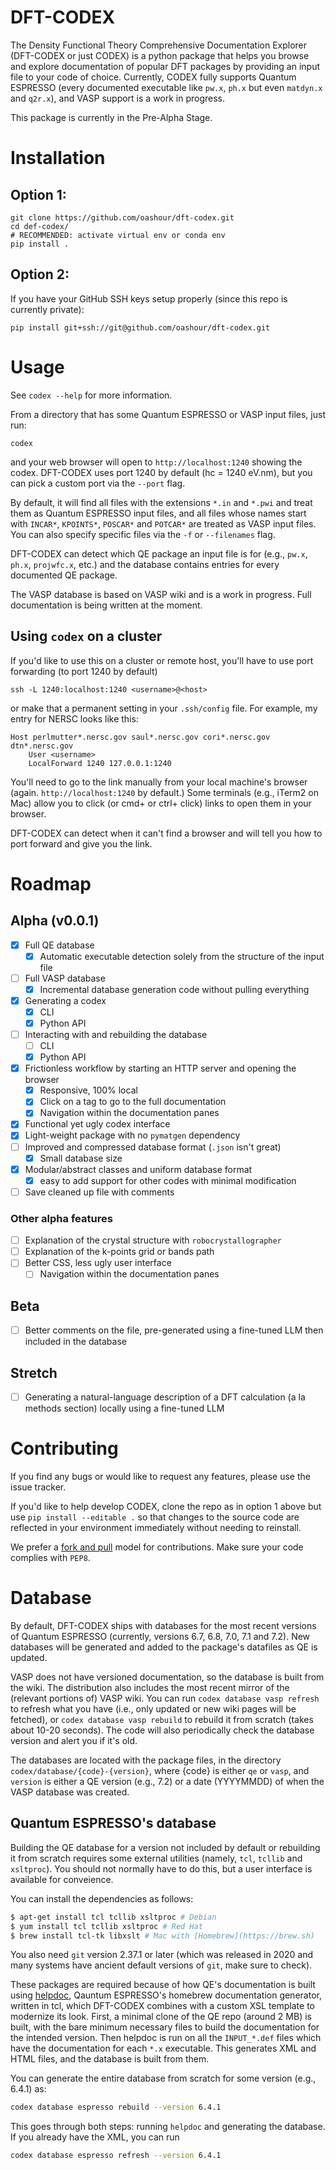 # DFT-CODEX

The Density Functional Theory Comprehensive Documentation Explorer (DFT-CODEX or just CODEX) is a python package that helps you browse and explore documentation of popular DFT packages by providing an input file to your code of choice. Currently, CODEX fully supports Quantum ESPRESSO (every documented executable like `pw.x`, `ph.x` but even `matdyn.x` and `q2r.x`), and VASP support is a work in progress.

This package is currently in the Pre-Alpha Stage.

# Installation
## Option 1:
```
git clone https://github.com/oashour/dft-codex.git
cd def-codex/
# RECOMMENDED: activate virtual env or conda env
pip install .
```

## Option 2:
If you have your GitHub SSH keys setup properly (since this repo is currently private):
```
pip install git+ssh://git@github.com/oashour/dft-codex.git
```

# Usage
See `codex --help` for more information.

From a directory that has some Quantum ESPRESSO or VASP input files, just run:
```
codex
```

and your web browser will open to `http://localhost:1240` showing the codex. DFT-CODEX uses port 1240 by default (hc = 1240 eV.nm), but you can pick a custom port via the `--port` flag.

By default, it will find all files with the extensions `*.in` and `*.pwi` and treat them as Quantum ESPRESSO input files, and all files whose names start with `INCAR*`, `KPOINTS*`, `POSCAR*` and `POTCAR*` are treated as VASP input files. You can also specify specific files via the `-f` or `--filenames` flag.

DFT-CODEX can detect which QE package an input file is for (e.g., `pw.x`, `ph.x`, `projwfc.x`, etc.) and the database contains entries for every documented QE package.

The VASP database is based on VASP wiki and is a work in progress. Full documentation is being written at the moment.

## Using `codex` on a cluster
If you'd like to use this on a cluster or remote host, you'll have to use port forwarding (to port 1240 by default)
```
ssh -L 1240:localhost:1240 <username>@<host>
```

or make that a permanent setting in your `.ssh/config` file. For example, my entry for NERSC looks like this:

```
Host perlmutter*.nersc.gov saul*.nersc.gov cori*.nersc.gov dtn*.nersc.gov
    User <username>
    LocalForward 1240 127.0.0.1:1240
```

You'll need to go to the link manually from your local machine's browser (again. `http://localhost:1240` by default.) Some terminals (e.g., iTerm2 on Mac) allow you to click (or cmd+ or ctrl+ click) links to open them in your browser.

DFT-CODEX can detect when it can't find a browser and will tell you how to port forward and give you the link.

# Roadmap
## Alpha (v0.0.1)
- [x] Full QE database
    - [x] Automatic executable detection solely from the structure of the input file
- [ ] Full VASP database
    - [x] Incremental database generation code without pulling everything
- [x] Generating a codex
    - [x] CLI
    - [x] Python API
- [ ] Interacting with and rebuilding the database
    - [ ] CLI
    - [x] Python API
- [x] Frictionless workflow by starting an HTTP server and opening the browser
    - [x] Responsive, 100% local
    - [x] Click on a tag to go to the full documentation
    - [x] Navigation within the documentation panes
- [x] Functional yet ugly codex interface
- [x] Light-weight package with no `pymatgen` dependency
- [ ] Improved and compressed database format (`.json` isn't great)
    - [x] Small database size
- [x] Modular/abstract classes and uniform database format
    - [x] easy to add support for other codes with minimal modification
- [ ] Save cleaned up file with comments
### Other alpha features
- [ ] Explanation of the crystal structure with `robocrystallographer`
- [ ] Explanation of the k-points grid or bands path
- [ ] Better CSS, less ugly user interface
    - [ ] Navigation within the documentation panes
## Beta
- [ ] Better comments on the file, pre-generated using a fine-tuned LLM then included in the database

## Stretch
- [ ] Generating a natural-language description of a DFT calculation (a la methods section) locally using a fine-tuned LLM
# Contributing

If you find any bugs or would like to request any features, please use the issue tracker.

If you'd like to help develop CODEX, clone the repo as in option 1 above but use `pip install --editable .` so that changes to the source code are reflected in your environment immediately without needing to reinstall.

We prefer a [fork and pull](https://guides.github.com/activities/forking/) model for contributions. Make sure your code complies with `PEP8`.

# Database
By default, DFT-CODEX ships with databases for the most recent versions of Quantum ESPRESSO (currently, versions 6.7, 6.8, 7.0, 7.1 and 7.2). New databases will be generated and added to the package's datafiles as QE is updated. 

VASP does not have versioned documentation, so the database is built from the wiki. The distribution also includes the most recent mirror of the (relevant portions of) VASP wiki. You can run `codex database vasp refresh` to refresh what you have (i.e., only updated or new wiki pages will be fetched), or `codex database vasp rebuild` to rebuild it from scratch (takes about 10-20 seconds). The code will also periodically check the database version and alert you if it's old.

The databases are located with the package files, in the directory `codex/database/{code}-{version}`, where {code} is either `qe` or `vasp`, and `version` is either a QE version (e.g., 7.2) or a date (YYYYMMDD) of when the VASP database was created.

## Quantum ESPRESSO's database

Building the QE database for a version not included by default or rebuilding it from scratch requires some external utilities (namely, `tcl`, `tcllib` and `xsltproc`). You should not normally have to do this, but a user interface is available for conveience. 

You can install the dependencies as follows:

```bash
$ apt-get install tcl tcllib xsltproc # Debian
$ yum install tcl tcllib xsltproc # Red Hat
$ brew install tcl-tk libxslt # Mac with [Homebrew](https://brew.sh)
```

You also need `git` version 2.37.1 or later (which was released in 2020 and many systems have ancient default versions of `git`, make sure to check). 

These packages are required because of how QE's documentation is built using [helpdoc](https://gitlab.com/QEF/q-e/-/blob/03a7911496c4e7a01918acde8af2d65527e720ee/dev-tools/README.helpdoc), Qauntum ESPRESSO's homebrew documentation generator, written in tcl, which DFT-CODEX combines with a custom XSL template to modernize its look. First, a minimal clone of the QE repo (around 2 MB) is built, with the bare minimum necessary files to build the documentation for the intended version. Then helpdoc is run on all the `INPUT_*.def` files which have the documentation for each `*.x` executable. This generates XML and HTML files, and the database is built from them.

You can generate the entire database from scratch for some version (e.g., 6.4.1) as:
```bash
codex database espresso rebuild --version 6.4.1
```

This goes through both steps: running `helpdoc` and generating the database. If you already have the XML, you can run
```bash
codex database espresso refresh --version 6.4.1
```

